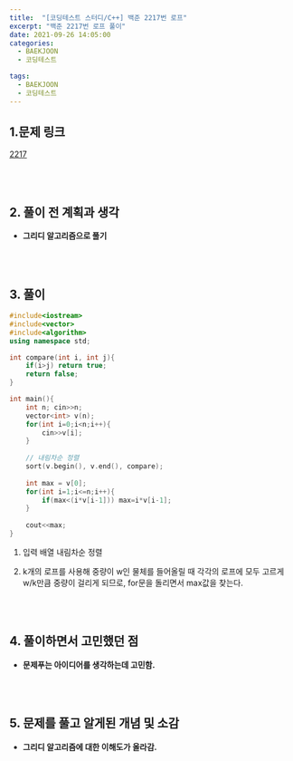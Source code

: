 ```yaml
---
title:  "[코딩테스트 스터디/C++] 백준 2217번 로프"
excerpt: "백준 2217번 로프 풀이"
date: 2021-09-26 14:05:00
categories:
  - BAEKJOON
  - 코딩테스트

tags:
  - BAEKJOON
  - 코딩테스트
---
```


## 1.문제 링크

[2217](https://www.acmicpc.net/problem/2217)

<br>
<br>

## 2. 풀이 전 계획과 생각

- **그리디 알고리즘으로 풀기**


<br>
<br>

## 3. 풀이

```cpp
#include<iostream>
#include<vector>
#include<algorithm>
using namespace std;

int compare(int i, int j){
    if(i>j) return true;
    return false;
}

int main(){
    int n; cin>>n;
    vector<int> v(n);
    for(int i=0;i<n;i++){
        cin>>v[i];
    }
    
    // 내림차순 정렬
    sort(v.begin(), v.end(), compare);
    
    int max = v[0];
    for(int i=1;i<=n;i++){
        if(max<(i*v[i-1])) max=i*v[i-1];
    }
    
    cout<<max;
}
```

1. 입력 배열 내림차순 정렬

2. k개의 로프를 사용해 중량이 w인 물체를 들어올릴 때 각각의 로프에 모두 고르게 w/k만큼 중량이 걸리게 되므로, for문을 돌리면서 max값을 찾는다.


<br>
<br>

## 4. 풀이하면서 고민했던 점

- **문제푸는 아이디어를 생각하는데 고민함.**


<br>
<br>

## 5. 문제를 풀고 알게된 개념 및 소감

- **그리디 알고리즘에 대한 이해도가 올라감.**